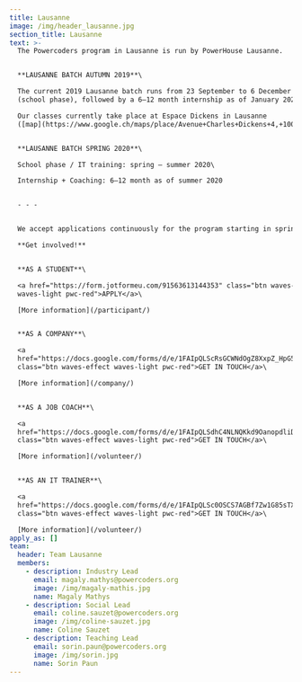 ```yaml
---
title: Lausanne
image: /img/header_lausanne.jpg
section_title: Lausanne
text: >-
  The Powercoders program in Lausanne is run by PowerHouse Lausanne.


  **LAUSANNE BATCH AUTUMN 2019**\

  The current 2019 Lausanne batch runs from 23 September to 6 December 2019
  (school phase), followed by a 6–12 month internship as of January 2020.\

  Our classes currently take place at Espace Dickens in Lausanne
  ([map](https://www.google.ch/maps/place/Avenue+Charles+Dickens+4,+1006+Lausanne/@46.5155518,6.6313321,17z/data=!3m1!4b1!4m5!3m4!1s0x478c2fcc96ad7f13:0x7de11ccdef79596a!8m2!3d46.5155481!4d6.6335208)).


  **LAUSANNE BATCH SPRING 2020**\

  School phase / IT training: spring – summer 2020\

  Internship + Coaching: 6–12 month as of summer 2020


  - - -


  We accept applications continuously for the program starting in spring 2020.\

  **Get involved!**


  **AS A STUDENT**\

  <a href="https://form.jotformeu.com/91563613144353" class="btn waves-effect
  waves-light pwc-red">APPLY</a>\

  [More information](/participant/)


  **AS A COMPANY**\

  <a
  href="https://docs.google.com/forms/d/e/1FAIpQLScRsGCWNdOgZ8XxpZ_HpG5su_nUr1tQu7BTN27ZUHKLjNf7kA/viewform"
  class="btn waves-effect waves-light pwc-red">GET IN TOUCH</a>\

  [More information](/company/)


  **AS A JOB COACH**\

  <a
  href="https://docs.google.com/forms/d/e/1FAIpQLSdhC4NLNQKkd9OanopdliDsFWnPKAi2YG9aqYmPpfB4iTS-_A/viewform"
  class="btn waves-effect waves-light pwc-red">GET IN TOUCH</a>\

  [More information](/volunteer/)


  **AS AN IT TRAINER**\

  <a
  href="https://docs.google.com/forms/d/e/1FAIpQLSc0OSCS7AGBf7Zw1G85sTXdSHFN-JgJuDDODxTOikoIWBft2A/viewform"
  class="btn waves-effect waves-light pwc-red">GET IN TOUCH</a>\

  [More information](/volunteer/)
apply_as: []
team:
  header: Team Lausanne
  members:
    - description: Industry Lead
      email: magaly.mathys@powercoders.org
      image: /img/magaly-mathis.jpg
      name: Magaly Mathys
    - description: Social Lead
      email: coline.sauzet@powercoders.org
      image: /img/coline-sauzet.jpg
      name: Coline Sauzet
    - description: Teaching Lead
      email: sorin.paun@powercoders.org
      image: /img/sorin.jpg
      name: Sorin Paun
---
```


